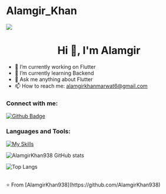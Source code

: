 # Alamgir_Khan
<picture>
<source 
  srcset="https://github-readme-stats.vercel.app/api?username=AlamgirKhan&show_icons=true&theme=dark"
  media="(prefers-color-scheme: dark)"
/>
<source
  srcset="https://github-readme-stats.vercel.app/api?username=Alamgir&show_icons=true"
  media="(prefers-color-scheme: light), (prefers-color-scheme: no-preference)"
/>
<img src="https://github-readme-stats.vercel.app/api?username=anuraghazra&show_icons=true" />
</picture>
 <h1 align="center">Hi 👋, I'm Alamgir</h1>

- 🔭 I’m currently working on Flutter
- 🌱 I’m currently learning Backend
- 💬 Ask me anything about Flutter 
- 📫 How to reach me: alamgirkhanmarwat6@gmail.com

### Connect with me:
<div id="badges">
  <a href="https://github.com/AlamgirKhan938">
    <img src="https://img.shields.io/badge/Github-white?style=for-the-badge&logo=Github&logoColor=black" alt="Github Badge"/>
  </a>
  </div>
  

### Languages and Tools:
[![My Skills](https://skillicons.dev/icons?i=flutter,dart,firebase,github,git,postman,figma,xd&perline=5)](https://skillicons.dev)

![AlamgirKhan938 GitHub stats](https://github-readme-stats.vercel.app/api?username=AlamgirKhan&show_icons=true&theme=dark)

![Top Langs](https://github-readme-stats.vercel.app/api/top-langs/?username=AlamgirKhan&theme=dark)


<br>
⭐️ From [AlamgirKhan938](https://github.com/AlamgirKhan938)
